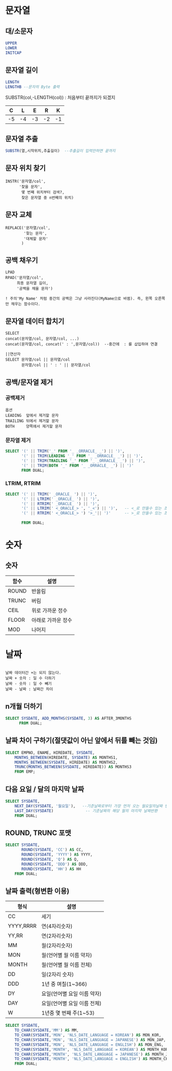 # 문자열
## 대/소문자
```SQL
UPPER
LOWER
INITCAP
```

## 문자열 길이
```SQL
LENGTH
LENGTHB --문자의 Byte 출력
```
SUBSTR(col,-LENGTH(col)) : 처음부터 끝까지가 되겠지


|C|L|E|R|K|
|--|--|--|--|--|
|-5|-4|-3|-2|-1|


## 문자열 추출
```SQL
SUBSTR(열,시작위치,추출길이)  --추출길이 입력안하면 끝까지
```


## 문자 위치 찾기
```text
INSTR('문자열/col',
      '찾을 문자',
       몇 번째 위치부터 검색?,
       찾은 문자열 중 n번째의 위치)
```

## 문자 교체
```text
REPLACE('문자열/col',
        '찾는 문자',
        '대체할 문자'
       )
```


## 공백 채우기
```TEXT
LPAD
RPAD('문자열/col',
     최종 문자열 길이,
     '공백을 채울 문자')
     
! 주의'My Name' 처럼 중간의 공백은 그냥 사라진다(MyName으로 바뀜). 즉, 왼쪽 오른쪽만 채우는 함수이다.
```

## 문자열 데이터 합치기
```text
SELECT
concat(문자열/col, 문자열/col, ...)
concat(문자열/col, concat(' : ',문자열/col))  --중간에  : 를 삽입하여 연결
```

```TEXT
||연산자
SELECT 문자열/col || 문자열/col
       문자열/col || ' : ' || 문자열/col
```


## 공백/문자열 제거
### 공백제거
```text
옵션
LEADING  앞에서 제거할 문자
TRAILING 뒤에서 제거할 문자
BOTH     양쪽에서 제거할 문자
```
### 문자열 제거
```SQL
SELECT '(' || TRIM('_' FROM '_ _ORRACLE_ _') || ')',
       '(' || TRIM(LEADING '_' FROM '_ _ORRACLE_ _') || ')',
       '(' || TRIM(TRAILING '_' FROM '_ _ORRACLE_ _') || ')',
       '(' || TRIM(BOTH '_' FROM '_ _ORRACLE_ _') || ')'
       FROM DUAL;
```
### LTRIM, RTRIM
```SQL
SELECT '(' || TRIM(' _ORACLE_ ') || ')',
       '(' || LTRIM(' _ORACLE_ ') || ')',
       '(' || RTRIM(' _ORACLE_ ') || ')',
       '(' || LTRIM(' <_ORACLE_> ', '_<') || ')',   -- <_로 만들수 있는 조합 <_, _< 을 삭제한다
       '(' || RTRIM(' <_ORACLE_> ') '>_'|| ')'      -- >_로 만들수 있는 조합 >_, _> 을 삭제한다
       
       FROM DUAL;
```


# 숫자
## 숫자
|함수|설명|
|---|---|
|ROUND|반올림|
|TRUNC|버림|
|CEIL|위로 가까운 정수|
|FLOOR|아래로 가까운 정수|
|MOD|나머지|

# 날짜
## 
```TEXT
날짜 데이터간 +는 되지 않는다.
날짜 + 숫자 : 일 수 더하기
날짜 - 숫자 : 일 수 빼기
날짜 - 날짜 : 날짜간 차이
```

## n개월 더하기
```SQL
SELECT SYSDATE, ADD_MONTHS(SYSDATE, 3) AS AFTER_3MONTHS
      FROM DUAL;
```

## 날짜 차이 구하기(절댓값이 아닌 앞에서 뒤를 빼는 것임)
```SQL
SELECT EMPNO, ENAME, HIREDATE, SYSDATE,
    MONTHS_BETWEEN(HIREDATE, SYSDATE) AS MONTHS1,
    MONTHS_BETWEEN(SYSDATE, HIREDATE) AS MONTHS2,
    TRUNC(MONTHS_BETWEEN(SYSDATE, HIREDATE)) AS MONTHS3
    FROM EMP; 
```
## 다음 요일 / 달의 마지막 날짜
```SQL
SELECT SYSDATE,
    NEXT_DAY(SYSDATE, '월요일'),   --기준날짜로부터 가장 먼저 오는 월요일의날짜 반환
    LAST_DAY(SYSDATE)              -- 기준날짜의 해당 월의 마지막 날짜반환
    FROM DUAL;
```

## ROUND, TRUNC 포맷
```SQL
SELECT SYSDATE,
       ROUND(SYSDATE, 'CC') AS CC, 
       ROUND(SYSDATE, 'YYYY') AS YYYY,
       ROUND(SYSDATE, 'Q') AS Q,
       ROUND(SYSDATE, 'DDD') AS DDD,
       ROUND(SYSDATE, 'HH') AS HH
    FROM DUAL;
```

## 날짜 출력(형변환 이용)
|형식|설명|
|---|---|
|CC|세기|
|YYYY,RRRR|연(4자리숫자)|
|YY,RR|연(2자리숫자)|
|MM|월(2자리숫자)|
|MON|월(언어별 월 이름 약자)|
|MONTH|월(언어별 월 이름 전체)|
|DD|일(2자리 숫자)|
|DDD|1년 중 며칠(1~366)|
|DY|요일(언어별 요일 이름 약자)|
|DAY|요일(언어별 요일 이름 전체)|
|W|1년중 몇 번째 주(1~53)|

```SQL
SELECT SYSDATE,
    TO_CHAR(SYSDATE,'MM') AS MM,
    TO_CHAR(SYSDATE,'MON', 'NLS_DATE_LANGUAGE = KOREAN') AS MON_KOR,
    TO_CHAR(SYSDATE,'MON', 'NLS_DATE_LANGUAGE = JAPANESE') AS MON_JAP,
    TO_CHAR(SYSDATE,'MON', 'NLS_DATE_LANGUAGE = ENGLISH') AS MON_ENG,
    TO_CHAR(SYSDATE,'MONTH', 'NLS_DATE_LANGUAGE = KOREAN') AS MONTH_KOR,
    TO_CHAR(SYSDATE,'MONTH', 'NLS_DATE_LANGUAGE = JAPANESE') AS MONTH_JAP,
    TO_CHAR(SYSDATE,'MONTH', 'NLS_DATE_LANGUAGE = ENGLISH') AS MONTH_CHN
    FROM DUAL;
```
